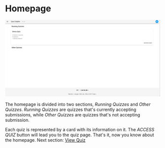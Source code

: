 # Homepage

![user home](../images/user_home.png)

The homepage is divided into two sections, *Running Quizzes* and *Other Quizzes*. *Running Quizzes* are quizzes that's currently accepting submissions, while *Other Quizzes* are quizzes that's not accepting submission.

Each quiz is represented by a card with its information on it. The *ACCESS QUIZ* button will lead you to the quiz page. That's it, now you know about the homepage. Next section: [View Quiz](View-Quiz.md)
